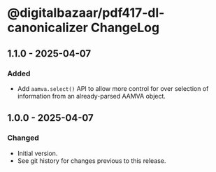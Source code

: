# @digitalbazaar/pdf417-dl-canonicalizer ChangeLog

## 1.1.0 - 2025-04-07

### Added
- Add `aamva.select()` API to allow more control for over selection of
  information from an already-parsed AAMVA object.

## 1.0.0 - 2025-04-07

### Changed
- Initial version.
- See git history for changes previous to this release.
